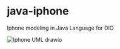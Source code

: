# java-iphone
Iphone modeling in Java Language for DIO

![Iphone UML drawio](https://github.com/user-attachments/assets/b99bc6af-0826-49a5-8867-07db76b9e632)
